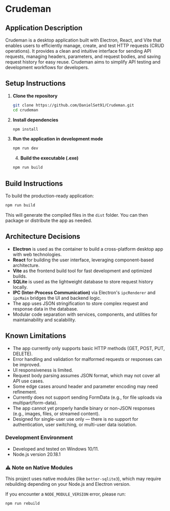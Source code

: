 # Crudeman

## Application Description

Crudeman is a desktop application built with Electron, React, and Vite that enables users to efficiently manage, create, and test HTTP requests (CRUD operations). It provides a clean and intuitive interface for sending API requests, managing headers, parameters, and request bodies, and saving request history for easy reuse. Crudeman aims to simplify API testing and development workflows for developers.

## Setup Instructions

1. **Clone the repository**

   ```bash
   git clone https://github.com/DanielSet91/Crudeman.git
   cd crudeman
   ```

2. **Install dependencies**

   ```bash
   npm install
   ```

3. **Run the application in development mode**
   ```bash
   npm run dev
   ```

   4. **Build the executable (.exe)**
   ```bash
   npm run build
   ```

## Build Instructions

To build the production-ready application:

```bash
npm run build
```

This will generate the compiled files in the `dist` folder. You can then package or distribute the app as needed.

## Architecture Decisions

- **Electron** is used as the container to build a cross-platform desktop app with web technologies.
- **React** for building the user interface, leveraging component-based architecture.
- **Vite** as the frontend build tool for fast development and optimized builds.
- **SQLite** is used as the lightweight database to store request history locally.
- **IPC (Inter-Process Communication)** via Electron's `ipcRenderer` and `ipcMain` bridges the UI and backend logic.
- The app uses JSON stringification to store complex request and response data in the database.
- Modular code separation with services, components, and utilities for maintainability and scalability.

## Known Limitations

- The app currently only supports basic HTTP methods (GET, POST, PUT, DELETE).
- Error handling and validation for malformed requests or responses can be improved.
- UI responsiveness is limited.
- Request body parsing assumes JSON format, which may not cover all API use cases.
- Some edge cases around header and parameter encoding may need refinement.
- Currently does not support sending FormData (e.g., for file uploads via multipart/form-data).
- The app cannot yet properly handle binary or non-JSON responses (e.g., images, files, or streamed content).
- Designed for single-user use only — there is no support for authentication, user switching, or multi-user data isolation.


### Development Environment

- Developed and tested on Windows 10/11.
- Node.js version 20.18.1

### ⚠️ Note on Native Modules

This project uses native modules (like `better-sqlite3`), which may require rebuilding depending on your Node.js and Electron version.

If you encounter a `NODE_MODULE_VERSION` error, please run:

```bash
npm run rebuild